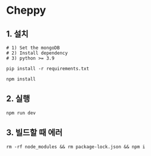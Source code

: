 # Cheppy

## 1. 설치

    # 1) Set the mongoDB
    # 2) Install dependency
    # 3) python >= 3.9

    pip install -r requirements.txt

    npm install

## 2. 실행

    npm run dev

## 3. 빌드할 때 에러

    rm -rf node_modules && rm package-lock.json && npm i
